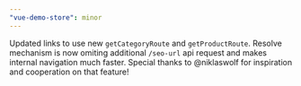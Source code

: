 ```yaml
---
"vue-demo-store": minor
---
```


Updated links to use new `getCategoryRoute` and `getProductRoute`. Resolve mechanism is now omiting additional `/seo-url` api request and makes internal navigation much faster. Special thanks to @niklaswolf for inspiration and cooperation on that feature!
